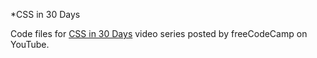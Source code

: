 *CSS in 30 Days

Code files for [CSS in 30 Days](https://www.youtube.com/playlist?list=PLWKjhJtqVAbl1AfjiGyYxwpdAPi5v-1OU) video series posted by freeCodeCamp on YouTube.